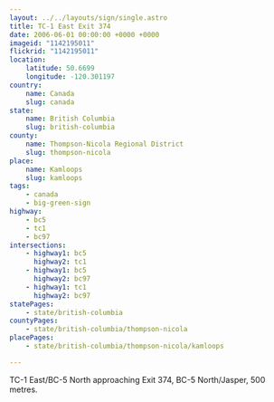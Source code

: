 ```yaml
---
layout: ../../layouts/sign/single.astro
title: TC-1 East Exit 374
date: 2006-06-01 00:00:00 +0000 +0000
imageid: "1142195011"
flickrid: "1142195011"
location:
    latitude: 50.6699
    longitude: -120.301197
country:
    name: Canada
    slug: canada
state:
    name: British Columbia
    slug: british-columbia
county:
    name: Thompson-Nicola Regional District
    slug: thompson-nicola
place:
    name: Kamloops
    slug: kamloops
tags:
    - canada
    - big-green-sign
highway:
    - bc5
    - tc1
    - bc97
intersections:
    - highway1: bc5
      highway2: tc1
    - highway1: bc5
      highway2: bc97
    - highway1: tc1
      highway2: bc97
statePages:
    - state/british-columbia
countyPages:
    - state/british-columbia/thompson-nicola
placePages:
    - state/british-columbia/thompson-nicola/kamloops

---
```

TC-1 East/BC-5 North approaching Exit 374, BC-5 North/Jasper, 500 metres.